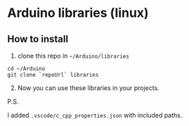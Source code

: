 # Arduino libraries (linux)

## How to install
1. clone this repo in `~/Arduino/libraries`
```
cd ~/Arduino
git clone `repoUrl` libraries
```

2. Now you can use these libraries in your projects.

P.S. 

I added `.vscode/c_cpp_properties.json` with included paths.